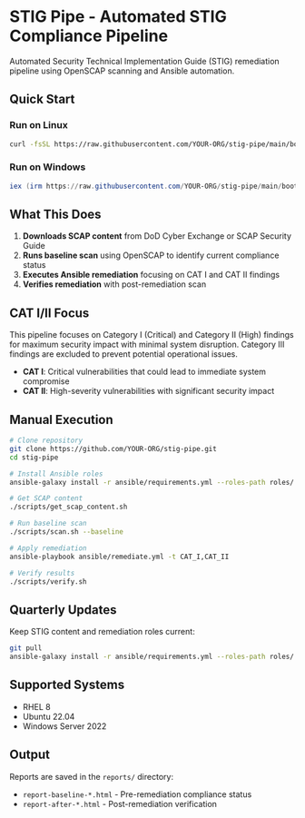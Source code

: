 # STIG Pipe - Automated STIG Compliance Pipeline

Automated Security Technical Implementation Guide (STIG) remediation pipeline using OpenSCAP scanning and Ansible automation.

## Quick Start

### Run on Linux

```bash
curl -fsSL https://raw.githubusercontent.com/YOUR-ORG/stig-pipe/main/bootstrap.sh | sudo bash
```

### Run on Windows

```powershell
iex (irm https://raw.githubusercontent.com/YOUR-ORG/stig-pipe/main/bootstrap.ps1)
```

## What This Does

1. **Downloads SCAP content** from DoD Cyber Exchange or SCAP Security Guide
2. **Runs baseline scan** using OpenSCAP to identify current compliance status
3. **Executes Ansible remediation** focusing on CAT I and CAT II findings
4. **Verifies remediation** with post-remediation scan

## CAT I/II Focus

This pipeline focuses on Category I (Critical) and Category II (High) findings for maximum security impact with minimal system disruption. Category III findings are excluded to prevent potential operational issues.

- **CAT I**: Critical vulnerabilities that could lead to immediate system compromise
- **CAT II**: High-severity vulnerabilities with significant security impact

## Manual Execution

```bash
# Clone repository
git clone https://github.com/YOUR-ORG/stig-pipe.git
cd stig-pipe

# Install Ansible roles
ansible-galaxy install -r ansible/requirements.yml --roles-path roles/

# Get SCAP content
./scripts/get_scap_content.sh

# Run baseline scan
./scripts/scan.sh --baseline

# Apply remediation
ansible-playbook ansible/remediate.yml -t CAT_I,CAT_II

# Verify results
./scripts/verify.sh
```

## Quarterly Updates

Keep STIG content and remediation roles current:

```bash
git pull
ansible-galaxy install -r ansible/requirements.yml --roles-path roles/ --force
```

## Supported Systems

- RHEL 8
- Ubuntu 22.04
- Windows Server 2022

## Output

Reports are saved in the `reports/` directory:
- `report-baseline-*.html` - Pre-remediation compliance status
- `report-after-*.html` - Post-remediation verification